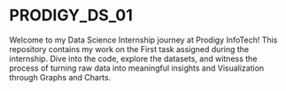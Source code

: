 # PRODIGY_DS_01
Welcome to my Data Science Internship journey at Prodigy InfoTech! This repository contains my work on the First task assigned during the internship. Dive into the code, explore the datasets, and witness the process of turning raw data into meaningful insights and Visualization through Graphs and Charts.
